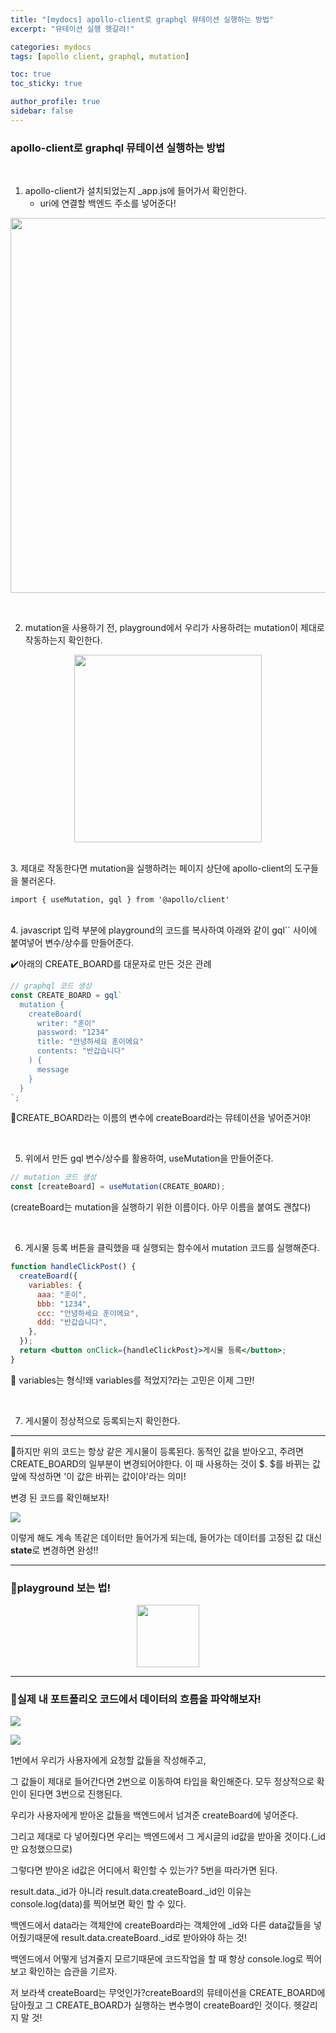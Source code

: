 ```yaml
---
title: "[mydocs] apollo-client로 graphql 뮤테이션 실행하는 방법"
excerpt: "뮤테이션 실행 헷갈려!"

categories: mydocs
tags: [apollo client, graphql, mutation]

toc: true
toc_sticky: true

author_profile: true
sidebar: false
---
```


### apollo-client로 graphql 뮤테이션 실행하는 방법

<br>

1. apollo-client가 설치되었는지 \_app.js에 들어가서 확인한다.
   - uri에 연결할 백엔드 주소를 넣어준다!

<p align=center><img src="https://velog.velcdn.com/cloudflare/hyeun427/6a8a1d53-974a-46a4-aeaa-c3b07c1f3621/image.png" width=600px></p>
<br>

2. mutation을 사용하기 전, playground에서 우리가 사용하려는 mutation이 제대로 작동하는지 확인한다.

<p align=center><img src="https://velog.velcdn.com/cloudflare/hyeun427/ffd12d21-4d9b-4f0e-9ed5-c3afa6ba69b7/image.png" height=300px></p>

<br>
3. 제대로 작동한다면 mutation을 실행하려는 페이지 상단에 apollo-client의 도구들을 불러온다.

```
import { useMutation, gql } from '@apollo/client'
```

</br>
4. javascript 입력 부분에 playground의 코드를 복사하여 아래와 같이 gql`` 사이에 붙여넣어 변수/상수를 만들어준다.

✔️아래의 CREATE_BOARD를 대문자로 만든 것은 관례

```jsx
// graphql 코드 생성
const CREATE_BOARD = gql`
  mutation {
    createBoard(
      writer: "훈이"
      password: "1234"
      title: "안녕하세요 훈이에요"
      contents: "반갑습니다"
    ) {
      message
    }
  }
`;
```

🐣CREATE_BOARD라는 이름의 변수에 createBoard라는 뮤테이션을 넣어준거야!

</br>

5. 위에서 만든 gql 변수/상수를 활용하여, useMutation을 만들어준다.

```jsx
// mutation 코드 생성
const [createBoard] = useMutation(CREATE_BOARD);
```

(createBoard는 mutation을 실행하기 위한 이름이다. 아무 이름을 붙여도 괜찮다)

</br>

6. 게시물 등록 버튼을 클릭했을 때 실행되는 함수에서 mutation 코드를 실행해준다.

```jsx
function handleClickPost() {
  createBoard({
    variables: {
      aaa: "훈이",
      bbb: "1234",
      ccc: "안녕하세요 훈이에요",
      ddd: "반갑습니다",
    },
  });
  return <button onClick={handleClickPost}>게시물 등록</button>;
}
```

🐣 variables는 형식!왜 variables를 적었지?라는 고민은 이제 그만!

<br>

7. 게시물이 정상적으로 등록되는지 확인한다.

---

📢하지만 위의 코드는 항상 같은 게시물이 등록된다. 동적인 값을 받아오고, 주려면 CREATE_BOARD의 일부분이 변경되어야한다. 이 때 사용하는 것이 $. $를 바뀌는 값 앞에 작성하면 '이 값은 바뀌는 값이야'라는 의미!

변경 된 코드를 확인해보자!

<img src="https://www.notion.so/image/https%3A%2F%2Fs3-us-west-2.amazonaws.com%2Fsecure.notion-static.com%2F0e2279ea-5c67-498b-b46a-6890b8b27cdf%2FUntitled.png?table=block&id=032fae94-6e9b-4d74-8af1-62d9d0a3776c&spaceId=9c9b02bc-6cb6-4924-bf38-dad25e0fe77b&width=2000&userId=0380f88f-2d2e-4792-b782-40c80b1e92df&cache=v2">

이렇게 해도 계속 똑같은 데이터만 들어가게 되는데, 들어가는 데이터를 고정된 값 대신 **state**로 변경하면 완성!!

---

### 🐣**playground 보는 법!**

<p align=center><img src="https://velog.velcdn.com/cloudflare/hyeun427/9f457231-3d7d-4a65-b873-288c0ddae462/image.png" height=100px></p>

---

### 🐣실제 내 포트폴리오 코드에서 데이터의 흐름을 파악해보자!

![](https://velog.velcdn.com/cloudflare/hyeun427/3dc21fd3-8328-42ad-acef-a8096bfdf3d7/image.png)

![](https://velog.velcdn.com/cloudflare/hyeun427/41b09c3b-e2ab-4636-910e-5f6543d30aeb/image.png)

1번에서 우리가 사용자에게 요청할 값들을 작성해주고,

그 값들이 제대로 들어간다면 2번으로 이동하여 타입을 확인해준다. 모두 정상적으로 확인이 된다면 3번으로 진행된다.

우리가 사용자에게 받아온 값들을 백엔드에서 넘겨준 createBoard에 넣어준다.

그리고 제대로 다 넣어줬다면 우리는 백엔드에서 그 게시글의 id값을 받아올 것이다.(\_id만 요청했으므로)

그렇다면 받아온 id값은 어디에서 확인할 수 있는가? 5번을 따라가면 된다.

result.data.\_id가 아니라 result.data.createBoard.\_id인 이유는 console.log(data)를 찍어보면 확인 할 수 있다.

백엔드에서 data라는 객체안에 createBoard라는 객체안에 \_id와 다른 data값들을 넣어줬기때문에 result.data.createBoard.\_id로 받아와야 하는 것!

백엔드에서 어떻게 넘겨줄지 모르기때문에 코드작업을 할 때 항상 console.log로 찍어보고 확인하는 습관을 기르자.

저 보라색 createBoard는 무엇인가?createBoard의 뮤테이션을 CREATE_BOARD에 담아줬고 그 CREATE_BOARD가 실행하는 변수명이 createBoard인 것이다. 헷갈리지 말 것!
